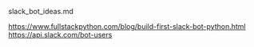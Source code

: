 slack_bot_ideas.md

https://www.fullstackpython.com/blog/build-first-slack-bot-python.html
https://api.slack.com/bot-users


